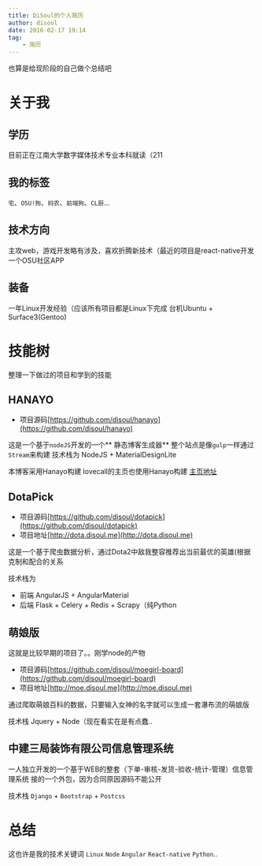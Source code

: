 ```yaml
---
title: DiSoul的个人简历
author: disoul
date: 2016-02-17 19:14
tag:
    - 简历
---
```


也算是给现阶段的自己做个总结吧

# 关于我

## 学历
目前正在江南大学数字媒体技术专业本科就读（211

## 我的标签
`宅`、`OSU!狗`、`码农`、`前端狗`、`CL厨`...

## 技术方向
主攻web，游戏开发略有涉及，喜欢折腾新技术（最近的项目是react-native开发一个OSU社区APP

## 装备
一年Linux开发经验（应该所有项目都是Linux下完成
台机Ubuntu + Surface3(Gentoo)

# 技能树
整理一下做过的项目和学到的技能

## HANAYO

* 项目源码[https://github.com/disoul/hanayo](https://github.com/disoul/hanayo)

这是一个基于`nodeJS`开发的一个** 静态博客生成器**
整个站点是像`gulp`一样通过`Stream`来构建
技术栈为 NodeJS + MaterialDesignLite

本博客采用Hanayo构建
lovecall的主页也使用Hanayo构建 [主页地址](http://home.lovecall.moe)

## DotaPick

* 项目源码[https://github.com/disoul/dotapick](https://github.com/disoul/dotapick)
* 项目地址[http://dota.disoul.me](http://dota.disoul.me)

这是一个基于爬虫数据分析，通过Dota2中敌我整容推荐出当前最优的英雄(根据克制和配合的关系

技术栈为 
* 前端 AngularJS + AngularMaterial 
* 后端 Flask + Celery + Redis + Scrapy（纯Python

## 萌娘版
这就是比较早期的项目了。。刚学node的产物
* 项目源码[https://github.com/disoul/moegirl-board](https://github.com/disoul/moegirl-board)
* 项目地址[http://moe.disoul.me](http://moe.disoul.me)

通过爬取萌娘百科的数据，只要输入女神的名字就可以生成一套瀑布流的萌娘版

技术栈 Jquery + Node（现在看实在是有点蠢..

## 中建三局装饰有限公司信息管理系统
一人独立开发的一个基于WEB的整套（下单-审核-发货-验收-统计-管理）信息管理系统
接的一个外包，因为合同原因源码不能公开

技术栈 `Django` + `Bootstrap` + `Postcss`

# 总结
这也许是我的技术关键词
`Linux` `Node` `Angular` `React-native` `Python`..
